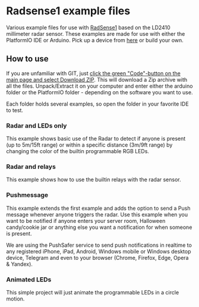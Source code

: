 # Radsense1 example files

Various example files for use with [RadSense1](https://maketronics.no/radsense-1/) based on the LD2410 millimeter radar sensor. These examples are made for use with either the PlatformIO IDE or Arduino. Pick up a device from [here](https://maketronics.no/radsense-1/) or build your own.

## How to use

If you are unfamiliar with GIT, just [click the green "Code"-button on the main page and select Download ZIP](https://github.com/jenschr/Radsense1_examples). This will download a Zip archive with all the files. Unpack/Extract it on your computer and enter either the arduino folder or the PlatformIO folder - depending on the software you want to use.

Each folder holds several examples, so open the folder in your favorite IDE to test.

### Radar and LEDs only

This example shows basic use of the Radar to detect if anyone is present (up to 5m/15ft range) or within a specific distance (3m/9ft range) by changing the color of the builtin programmable RGB LEDs.

### Radar and relays

This example shows how to use the builtin relays with the radar sensor.

### Pushmessage

This example extends the first example and adds the option to send a Push message whenever anyone triggers the radar. Use this example when you want to be notified if anyone enters your server room, Halloween candy/cookie jar or anything else you want a notification for when someone is present.

We are using the PushSafer service to send push notifications in realtime to any registered iPhone, iPad, Android, Windows mobile or Windows desktop device, Telegram and even to your browser (Chrome, Firefox, Edge, Opera & Yandex).

### Animated LEDs

This simple project will just animate the programmable LEDs in a circle motion. 
